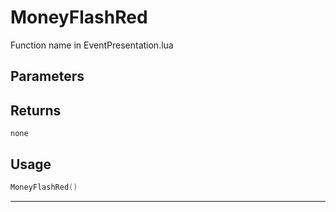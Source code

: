 # MoneyFlashRed
Function name in EventPresentation.lua
## Parameters

## Returns
`none`
## Usage
```lua
MoneyFlashRed()
```
---
